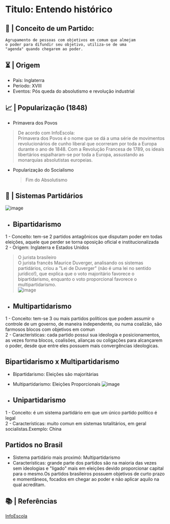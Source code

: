 # Titulo: Entendo histórico

## 📃 | Conceito de um Partido: 
    Agrupamento de pessoas com objetivos em comum que almejam
    o poder para difundir seu objetivo, utiliza-se de uma 
    "agenda" quando chegarem ao poder. 
    
 ## ⏳ | Origem
 
 - País: Inglaterra
 - Período: XVIII
 - Eventos: Pós queda do absolutismo e revolução industrial

## 📈 | Popularização (1848)

- Primavera dos Povos <br>

>De acordo com InfoEscola: <br>
>Primavera dos Povos é o nome que se dá a uma série de movimentos revolucionários de cunho liberal que ocorreram por toda a Europa durante o ano     de 1848. Com a Revolução Francesa de 1789, os ideais libertários espalharam-se por toda a Europa, assustando as monarquias absolutistas europeias. 

- Popularização do Socialismo
    >Fim do Absolutismo<br>
 
 ## 📍 | Sistemas Partidários
 ![image](https://user-images.githubusercontent.com/62779334/115145590-b8882c00-a028-11eb-84c4-859ee1321f83.png)

- ## Bipartidarismo
1 - Conceito: tem-se 2 partidos antagônicos que disputam poder em todas eleições, aquele que perder se torna oposição oficial e institucionalizada <br>
2 - Origem: Inglaterra e Estados Unidos

>O jurista brasileiro <br>
>O jurista francês Maurice Duverger, analisando os sistemas partidários, criou a "Lei de Duverger" (não é uma lei no sentido jurídico!), que explica que o voto majoritário favorece o bipartidarismo, enquanto o voto proporcional favorece o multipartidarismo. <br>
>![image](https://user-images.githubusercontent.com/62779334/115166161-fb2d2100-a087-11eb-910b-0be4dabb1b1b.png)

 
 - ## Multipartidarismo
1 - Conceito: tem-se 3 ou mais partidos políticos que podem assumir o controle de um governo, de maneira independente, ou numa coalizão, são farmosos blocos com objetivos em comun <br>
2 - Características: cada partido possui sua ideologia e posicionamentos, as vezes forma blocos, coalisões, alianças ou coligações para alcançarem o poder, desde que entre eles possuem mais convergências ideologicas.

## Bipartidarismo x Multipartidarismo
- Bipartidarismo: Eleições são majoritárias
- Multipartidarismo: Eleições Proporcionais 
![image](https://user-images.githubusercontent.com/62779334/115150171-9baa2380-a03d-11eb-894d-02e3466bac3e.png)

 
- ## Unipartidarismo
1 - Conceito: é um sistema partidário em que um único partido político é legal <br>
2 - Características: muito comun em sistemas totalitários, em geral socialistas.Exemplo: China

## Partidos no Brasil
- Sistema partidário mais proximó: Multipartidarismo
- Características: grande parte dos partidos são na maioria das vezes sem ideologias e "ligado" mais em eleições devido proporcionar capital para o mesmo.Os partidos brasileiros possuem objetivos de curto prazo e momentâneos, focados em chegar ao poder e não aplicar aquilo na qual acreditam.

## 📚 | Referências
[InfoEscola](https://www.infoescola.com/historia/primavera-dos-povos/#:~:text=Primavera%20dos%20Povos%20é%20o,assustando%20as%20monarquias%20absolutistas%20europeias.)
